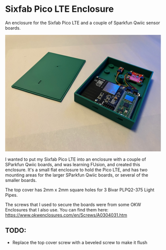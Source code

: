 # Sixfab Pico LTE Enclosure
An enclosure for the Sixfab Pico LTE and a couple of Sparkfun Qwiic sensor boards.

![Alt text](Sixfab%20Pico%20LTE%20Body%20and%20Lid%20with%20Boards.jpg)

I wanted to put my Sixfab Pico LTE into an enclosure with a couple of SParkfun Qwiic
boards, and was learning FUsion, and created this enclosure.  It's a small flat
enclosure to hold the Pico LTE, and has two mounting areas for the larger SParkfun
Qwiic boards, or several of the smaller boards.

The top cover has 2mm x 2mm square holes for 3 Bivar PLPQ2-375 Light Pipes.

The screws that I used to secure the boards were from some OKW Enclosures that I
also use.  You can find them here: https://www.okwenclosures.com/en/Screws/A0304031.htm

## TODO:

- Replace the top cover screw with a beveled screw to make it flush
